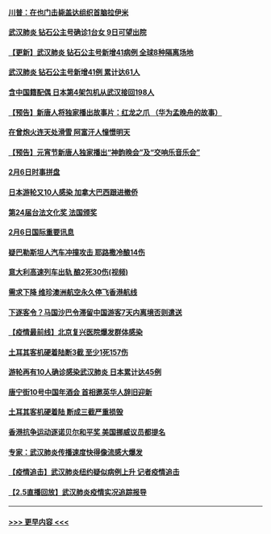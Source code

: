 #### [川普：在也门击毙盖达组织首脑拉伊米](../pages/prog202/a102771528.md?t=02071533) 
#### [武汉肺炎 钻石公主号确诊1台女 9日可望出院](../pages/prog202/a102771518.md?t=02071533) 
#### [【更新】武汉肺炎 钻石公主号新增41病例 全球8种隔离场地](../pages/prog202/a102770740.md?t=02071533) 
#### [武汉肺炎 钻石公主号新增41例 累计达61人](../pages/prog202/a102771486.md?t=02071533) 
#### [含中国籍配偶 日本第4架包机从武汉接回198人](../pages/prog202/a102771472.md?t=02071533) 
#### [【预告】新唐人将独家播出故事片：红龙之爪 （华为孟晚舟的故事）](../pages/prog202/a102767728.md?t=02071533) 
#### [在曾炮火连天处滑雪 阿富汗人憧憬明天](../pages/prog202/a102771290.md?t=02071533) 
#### [【预告】元宵节新唐人独家播出“神韵晚会”及“交响乐音乐会”](../pages/prog202/a102767674.md?t=02071533) 
#### [2月6日时事拼盘](../pages/prog202/a102771225.md?t=02071533) 
#### [日本游轮又10人感染 加拿大巴西跟进撤侨](../pages/prog202/a102771084.md?t=02071533) 
#### [第24届台法文化奖 法国颁奖](../pages/prog202/a102771032.md?t=02071533) 
#### [2月6日国际重要讯息](../pages/prog202/a102770794.md?t=02071533) 
#### [疑巴勒斯坦人汽车冲撞攻击 耶路撒冷酿14伤](../pages/prog202/a102770586.md?t=02071533) 
#### [意大利高速列车出轨 酿2死30伤(视频)](../pages/prog202/a102770762.md?t=02071533) 
#### [需求下降 维珍澳洲航空永久停飞香港航线](../pages/prog202/a102770751.md?t=02071533) 
#### [下逐客令？马国沙巴令滞留中国游客7天内离境否则遣送](../pages/prog202/a102770640.md?t=02071533) 
#### [【疫情最前线】北京复兴医院爆发群体感染](../pages/prog202/a102770602.md?t=02071533) 
#### [土耳其客机硬着陆断3截 至少1死157伤](../pages/prog202/a102770508.md?t=02071533) 
#### [游轮再有10人确诊感染武汉肺炎 日本累计达45例](../pages/prog202/a102770476.md?t=02071533) 
#### [唐宁街10号中国年酒会 首相邀英华人辞旧迎新](../pages/prog202/a102770458.md?t=02071533) 
#### [土耳其客机硬着陆 断成三截严重损毁](../pages/prog202/a102770239.md?t=02071533) 
#### [香港抗争运动逐诺贝尔和平奖 美国挪威议员都提名](../pages/prog202/a102770390.md?t=02071533) 
#### [专家：武汉肺炎传播速度快得像流感大爆发](../pages/prog202/a102770132.md?t=02071533) 
#### [【疫情追击】武汉肺炎纽约疑似病例上升 记者疫情追击](../pages/prog202/a102770000.md?t=02071533) 
#### [【2.5直播回放】武汉肺炎疫情实况追踪报导](../pages/prog202/a102769913.md?t=02071533) 

----
#### [ >>> 更早内容 <<< ](../indexes/prog202-earlier.md)
